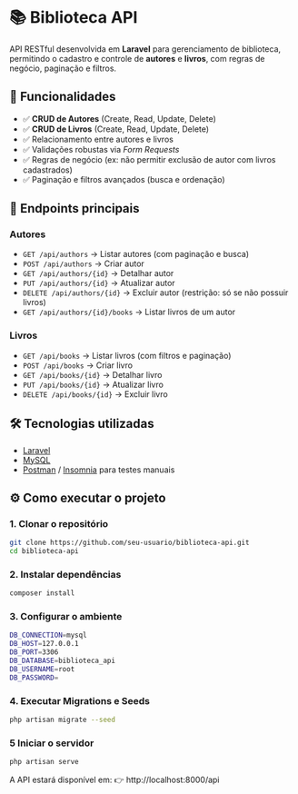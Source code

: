 # 📚 Biblioteca API  

API RESTful desenvolvida em **Laravel** para gerenciamento de biblioteca, permitindo o cadastro e controle de **autores** e **livros**, com regras de negócio, paginação e filtros.  

## 🚀 Funcionalidades  
- ✅ **CRUD de Autores** (Create, Read, Update, Delete)  
- ✅ **CRUD de Livros** (Create, Read, Update, Delete)  
- ✅ Relacionamento entre autores e livros  
- ✅ Validações robustas via *Form Requests*  
- ✅ Regras de negócio (ex: não permitir exclusão de autor com livros cadastrados)  
- ✅ Paginação e filtros avançados (busca e ordenação)  

## 🔗 Endpoints principais  
### Autores  
- `GET /api/authors` → Listar autores (com paginação e busca)  
- `POST /api/authors` → Criar autor  
- `GET /api/authors/{id}` → Detalhar autor  
- `PUT /api/authors/{id}` → Atualizar autor  
- `DELETE /api/authors/{id}` → Excluir autor (restrição: só se não possuir livros)  
- `GET /api/authors/{id}/books` → Listar livros de um autor  

### Livros  
- `GET /api/books` → Listar livros (com filtros e paginação)  
- `POST /api/books` → Criar livro  
- `GET /api/books/{id}` → Detalhar livro  
- `PUT /api/books/{id}` → Atualizar livro  
- `DELETE /api/books/{id}` → Excluir livro  

## 🛠️ Tecnologias utilizadas  
- [Laravel](https://laravel.com/)  
- [MySQL](https://www.mysql.com/)  
- [Postman](https://www.postman.com/) / [Insomnia](https://insomnia.rest/) para testes manuais  

## ⚙️ Como executar o projeto  

### 1. Clonar o repositório  
```bash
git clone https://github.com/seu-usuario/biblioteca-api.git
cd biblioteca-api
```

### 2. Instalar dependências
```bash
composer install
```
### 3. Configurar o ambiente
```bash
DB_CONNECTION=mysql
DB_HOST=127.0.0.1
DB_PORT=3306
DB_DATABASE=biblioteca_api
DB_USERNAME=root
DB_PASSWORD=
```

### 4. Executar Migrations e Seeds
```bash
php artisan migrate --seed
```

### 5 Iniciar o servidor
```bash
php artisan serve
```

A API estará disponível em:
👉 http://localhost:8000/api
